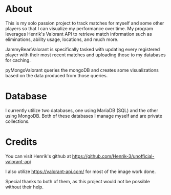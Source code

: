 # About

This is my solo passion project to track matches for myself and some other players so that I can visualize my performance over time. 
My program leverages Henrik's Valorant API to retrieve match information such as eliminations, ability usage, locations, and much more. 

JammyBeanValorant is specifically tasked with updating every registered player with their most recent matches and uploading those to my databases for caching. 

pyMongoValorant queries the mongoDB and creates some visualizations based on the data produced from those queries. 

# Database

I currently utilize two databases, one using MariaDB (SQL) and the other using MongoDB. Both of these databases I manage myself and are private collections. 

# Credits

You can visit Henrik's github at https://github.com/Henrik-3/unofficial-valorant-api

I also utilize https://valorant-api.com/ for most of the image work done. 

Special thanks to both of them, as this project would not be possible without their help. 
